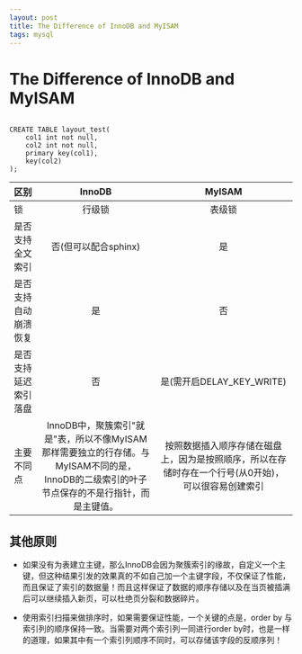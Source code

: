 ```yaml
---
layout: post
title: The Difference of InnoDB and MyISAM
tags: mysql
---
```


# The Difference of InnoDB and MyISAM

<!-- more -->

```

CREATE TABLE layout_test(
	col1 int not null,
	col2 int not null,
	primary key(col1),
	key(col2)
);

```

|    区别    | InnoDB |MyISAM|
| :-------| :--------: |:-------:|
| 锁 |  行级锁 |表级锁|
| 是否支持全文索引       |  否(但可以配合sphinx) |是|
|是否支持自动崩溃恢复|是|否|
|是否支持延迟索引落盘|否|是(需开启DELAY_KEY_WRITE)|
| 主要不同点      |InnoDB中，聚簇索引"就是"表，所以不像MyISAM那样需要独立的行存储。与MyISAM不同的是，InnoDB的二级索引的叶子节点保存的不是行指针，而是主键值。  | 按照数据插入顺序存储在磁盘上，因为是按照顺序，所以在存储时存在一个行号(从0开始)，可以很容易创建索引 |


## 其他原则

- 如果没有为表建立主键，那么InnoDB会因为聚簇索引的缘故，自定义一个主键，但这种结果引发的效果真的不如自己加一个主键字段，不仅保证了性能，而且保证了索引的数据量！而且这样保证了数据的顺序存储以及在当页被插满后可以继续插入新页，可以杜绝页分裂和数据碎片。

- 使用索引扫描来做排序时，如果需要保证性能，一个关键的点是，order by 与索引列的顺序保持一致。当需要对两个索引列一同进行order by时，也是一样的道理，如果其中有一个索引列顺序不同时，可以存储该字段的反顺序列！
